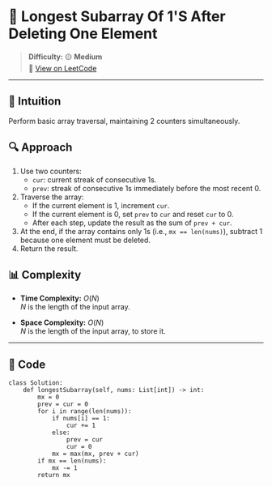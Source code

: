 
# 🧠 Longest Subarray Of 1'S After Deleting One Element

> **Difficulty:** 🟡 **Medium**\
> 📎 [View on LeetCode](https://leetcode.com/problems/longest-subarray-of-1s-after-deleting-one-element/description/)

---

## 📝 Intuition

Perform basic array traversal, maintaining 2 counters simultaneously.

## 🔍 Approach

1. Use two counters:
   - `cur`: current streak of consecutive 1s.
   - `prev`: streak of consecutive 1s immediately before the most recent 0.
2. Traverse the array:
   - If the current element is 1, increment `cur`.
   - If the current element is 0, set `prev` to `cur` and reset `cur` to 0.
   - After each step, update the result as the sum of `prev + cur`.
3. At the end, if the array contains only 1s (i.e., `mx == len(nums)`), subtract 1 because one element must be deleted.
4. Return the result.

## 📊 Complexity

- **Time Complexity:** $O(N)$  
$N$ is the length of the input array.


- **Space Complexity:** $O(N)$  
$N$ is the length of the input array, to store it.

---

## 🧩 Code

```python3 []
class Solution:
    def longestSubarray(self, nums: List[int]) -> int:
        mx = 0
        prev = cur = 0
        for i in range(len(nums)):
            if nums[i] == 1:
                cur += 1
            else:
                prev = cur
                cur = 0
            mx = max(mx, prev + cur)
        if mx == len(nums):
            mx -= 1
        return mx
```
